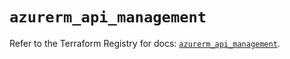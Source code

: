 # `azurerm_api_management`

Refer to the Terraform Registry for docs: [`azurerm_api_management`](https://registry.terraform.io/providers/hashicorp/azurerm/3.109.0/docs/resources/api_management).
